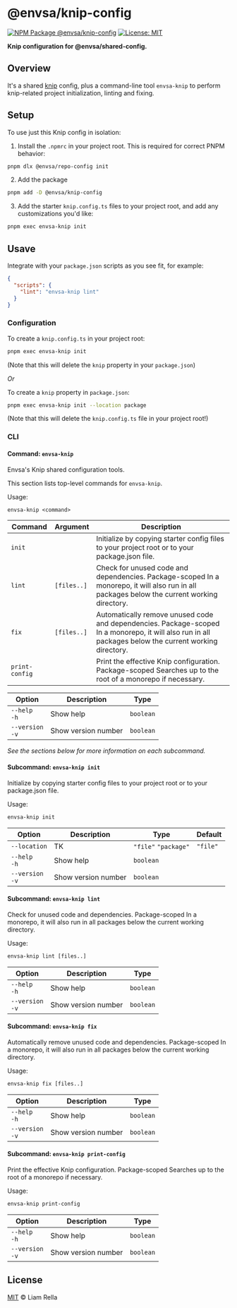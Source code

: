 <!--+ Warning: Content inside HTML comment blocks was generated by mdat and may be overwritten. +-->

<!-- title -->

# @envsa/knip-config

<!-- /title -->

<!-- badges -->

[![NPM Package @envsa/knip-config](https://img.shields.io/npm/v/@envsa/knip-config.svg)](https://npmjs.com/package/@envsa/knip-config)
[![License: MIT](https://img.shields.io/badge/License-MIT-yellow.svg)](https://opensource.org/licenses/MIT)

<!-- /badges -->

<!-- description -->

**Knip configuration for @envsa/shared-config.**

<!-- /description -->

## Overview

It's a shared [knip](https://knip.dev) config, plus a command-line tool `envsa-knip` to perform knip-related project initialization, linting and fixing.

<!-- recommendation -->

## Setup

To use just this Knip config in isolation:

1. Install the `.npmrc` in your project root. This is required for correct PNPM behavior:

```sh
pnpm dlx @envsa/repo-config init
```

2. Add the package

```sh
pnpm add -D @envsa/knip-config
```

3. Add the starter `knip.config.ts` files to your project root, and add any customizations you'd like:

```sh
pnpm exec envsa-knip init
```

## Usave

Integrate with your `package.json` scripts as you see fit, for example:

```json
{
  "scripts": {
    "lint": "envsa-knip lint"
  }
}
```

### Configuration

To create a `knip.config.ts` in your project root:

```sh
pnpm exec envsa-knip init
```

(Note that this will delete the `knip` property in your `package.json`)

_Or_

To create a `knip` property in `package.json`:

```sh
pnpm exec envsa-knip init --location package
```

(Note that this will delete the `knip.config.ts` file in your project root!)

### CLI

<!-- cli-help -->

#### Command: `envsa-knip`

Envsa's Knip shared configuration tools.

This section lists top-level commands for `envsa-knip`.

Usage:

```txt
envsa-knip <command>
```

| Command        | Argument    | Description                                                                                                                                            |
| -------------- | ----------- | ------------------------------------------------------------------------------------------------------------------------------------------------------ |
| `init`         |             | Initialize by copying starter config files to your project root or to your package.json file.                                                          |
| `lint`         | `[files..]` | Check for unused code and dependencies. Package-scoped In a monorepo, it will also run in all packages below the current working directory.            |
| `fix`          | `[files..]` | Automatically remove unused code and dependencies. Package-scoped In a monorepo, it will also run in all packages below the current working directory. |
| `print-config` |             | Print the effective Knip configuration. Package-scoped Searches up to the root of a monorepo if necessary.                                             |

| Option              | Description         | Type      |
| ------------------- | ------------------- | --------- |
| `--help`<br>`-h`    | Show help           | `boolean` |
| `--version`<br>`-v` | Show version number | `boolean` |

_See the sections below for more information on each subcommand._

#### Subcommand: `envsa-knip init`

Initialize by copying starter config files to your project root or to your package.json file.

Usage:

```txt
envsa-knip init
```

| Option              | Description         | Type                 | Default  |
| ------------------- | ------------------- | -------------------- | -------- |
| `--location`        | TK                  | `"file"` `"package"` | `"file"` |
| `--help`<br>`-h`    | Show help           | `boolean`            |          |
| `--version`<br>`-v` | Show version number | `boolean`            |          |

#### Subcommand: `envsa-knip lint`

Check for unused code and dependencies. Package-scoped In a monorepo, it will also run in all packages below the current working directory.

Usage:

```txt
envsa-knip lint [files..]
```

| Option              | Description         | Type      |
| ------------------- | ------------------- | --------- |
| `--help`<br>`-h`    | Show help           | `boolean` |
| `--version`<br>`-v` | Show version number | `boolean` |

#### Subcommand: `envsa-knip fix`

Automatically remove unused code and dependencies. Package-scoped In a monorepo, it will also run in all packages below the current working directory.

Usage:

```txt
envsa-knip fix [files..]
```

| Option              | Description         | Type      |
| ------------------- | ------------------- | --------- |
| `--help`<br>`-h`    | Show help           | `boolean` |
| `--version`<br>`-v` | Show version number | `boolean` |

#### Subcommand: `envsa-knip print-config`

Print the effective Knip configuration. Package-scoped Searches up to the root of a monorepo if necessary.

Usage:

```txt
envsa-knip print-config
```

| Option              | Description         | Type      |
| ------------------- | ------------------- | --------- |
| `--help`<br>`-h`    | Show help           | `boolean` |
| `--version`<br>`-v` | Show version number | `boolean` |

<!-- /cli-help -->

<!-- license -->

## License

[MIT](license.txt) © Liam Rella

<!-- /license -->
